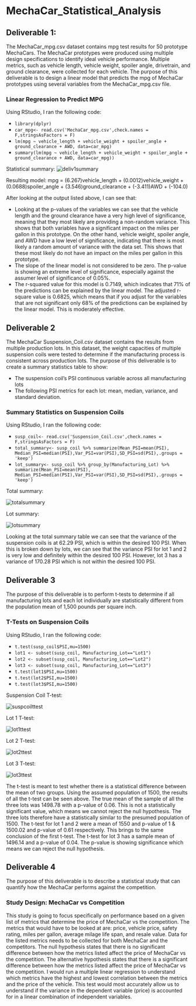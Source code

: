 # MechaCar_Statistical_Analysis

## Deliverable 1:
The MechaCar_mpg.csv dataset contains mpg test results for 50 prototype MechaCars. The MechaCar prototypes were produced using multiple design specifications to identify ideal vehicle performance. Multiple metrics, such as vehicle length, vehicle weight, spoiler angle, drivetrain, and ground clearance, were collected for each vehicle. The purpose of this deliverable is to design a linear model that predicts the mpg of MechaCar prototypes using several variables from the MechaCar_mpg.csv file. 

### Linear Regression to Predict MPG

Using RStudio, I ran the following code: 
- `library(dplyr)`
- `car_mpg<- read.csv('MechaCar_mpg.csv',check.names = F,stringsAsFactors = F)`
- `lm(mpg ~ vehicle_length + vehicle_weight + spoiler_angle + ground_clearance + AWD, data=car_mpg)`
- `summary(lm(mpg ~ vehicle_length + vehicle_weight + spoiler_angle + ground_clearance + AWD, data=car_mpg))`

Statistical summary:
![deliv1summary](https://github.com/andreabassetti/MechaCar_Statistical_Analysis/blob/main/png/deliv1summary.png)

Resulting model: mpg = (6.267)vehicle_length + (0.0012)vehicle_weight + (0.0688)spoiler_angle + (3.546)ground_clearance + (-3.411)AWD + (-104.0)

After looking at the output listed above, I can see that:
- Looking at the p-values of the variables we can see that the vehicle length and the ground clearance have a very high level of significance, meaning that they most likely are providing a non-random variance. This shows that both variables have a significant impact on the miles per gallon in this prototype. On the other hand, vehicle weight, spoiler angle, and AWD have a low level of significance, indicating that there is most likely a random amount of variance with the data set. This shows that these most likely do not have an impact on the miles per gallon in this prototype. 
- The slope of the linear model is not considered to be zero. The p-value is showing an extreme level of significance, especially against the assumer level of significance of 0.05%. 
- The r-squared value for this model is 0.7149, which indicates that 71% of the predictions can be explained by the linear model. The adjusted r-square value is 0.6825, which means that if you adjust for the variables that are not significant only 68% of the predictions can be explained by the linear model. This is moderately effective.

## Deliverable 2
The MechaCar Suspension_Coil.csv dataset contains the results from multiple production lots. In this dataset, the weight capacities of multiple suspension coils were tested to determine if the manufacturing process is consistent across production lots. The purpose of this deliverable is to create a summary statistics table to show:
- The suspension coil’s PSI continuous variable across all manufacturing lots
- The following PSI metrics for each lot: mean, median, variance, and standard deviation.

### Summary Statistics on Suspension Coils
Using RStudio, I ran the following code: 
- `susp_coil<- read.csv('Suspension_Coil.csv',check.names = F,stringsAsFactors = F)`
- `total_summary<- susp_coil %>% summarize(Mean_PSI=mean(PSI), Median_PSI=median(PSI),Var_PSI=var(PSI),SD_PSI=sd(PSI),.groups = 'keep')`
- `lot_summary<- susp_coil %>% group_by(Manufacturing_Lot) %>% summarize(Mean_PSI=mean(PSI), Median_PSI=median(PSI),Var_PSI=var(PSI),SD_PSI=sd(PSI),.groups = 'keep')`

Total summary:

![totalsummary](https://github.com/andreabassetti/MechaCar_Statistical_Analysis/blob/main/png/totalsummary.png)

Lot summary:

![lotsummary](https://github.com/andreabassetti/MechaCar_Statistical_Analysis/blob/main/png/lotsummary.png)

Looking at the total summary table we can see that the variance of the suspension coils is at 62.29 PSI, which is within the desired 100 PSI. When this is broken down by lots, we can see that the variance PSI for lot 1 and 2 is very low and definitely within the desired 100 PSI. However, lot 3 has a variance of 170.28 PSI which is not within the desired 100 PSI. 

## Deliverable 3
The purpose of this deliverable is to perform t-tests to determine if all manufacturing lots and each lot individually are statistically different from the population mean of 1,500 pounds per square inch.

### T-Tests on Suspension Coils

Using RStudio, I ran the following code: 
- `t.test(susp_coil$PSI,mu=1500)`
- `lot1 <- subset(susp_coil, Manufacturing_Lot=="Lot1")`
- `lot2 <- subset(susp_coil, Manufacturing_Lot=="Lot2")`
- `lot3 <- subset(susp_coil, Manufacturing_Lot=="Lot3")`
- `t.test(lot1$PSI,mu=1500)`
- `t.test(lot2$PSI,mu=1500)`
- `t.test(lot3$PSI,mu=1500)`

Suspension Coil T-test:

![suspcoilttest](https://github.com/andreabassetti/MechaCar_Statistical_Analysis/blob/main/png/suspsoilttest.png)

Lot 1 T-test:

![lot1ttest](https://github.com/andreabassetti/MechaCar_Statistical_Analysis/blob/main/png/lot1ttest.png)

Lot 2 T-test:

![lot2ttest](https://github.com/andreabassetti/MechaCar_Statistical_Analysis/blob/main/png/lot2ttest.png)

Lot 3 T-test:

![lot3ttest](https://github.com/andreabassetti/MechaCar_Statistical_Analysis/blob/main/png/lot3ttest.png)

The t-test is meant to test whether there is a statistical difference between the mean of two groups. Using the assumed population of 1500, the results of all the t-test can be seen above. The true mean of the sample of all the three lots was 1498.78 with a p-value of 0.06. This is not a statistically significant value, which means we cannot reject the null hypothesis. The three lots therefore have a statistically similar to the presumed population of 1500. The t-test for lot 1 and 2 were a mean of 1550 and p-value of 1 & 1500.02 and p-value of 0.61 respectively. This brings to the same conclusion of the first t-test. The t-test for lot 3 has a sample mean of 1496.14 and a p-value of 0.04. The p-value is showing significance which means we can reject the null hypothesis. 

## Deliverable 4
The purpose of this deliverable is to describe a statistical study that can quantify how the MechaCar performs against the competition.
### Study Design: MechaCar vs Competition
This study is going to focus specifically on performance based on a given list of metrics that determine the price of MechaCar vs the competition. The metrics that would have to be looked at are: price, vehicle price, safety rating, miles per gallon, average milage life span, and resale value. Data for the listed metrics needs to be collected for both MechaCar and the competitors. The null hypothesis states that there is no significant difference between how the metrics listed affect the price of MechaCar vs the competition. The alternative hypothesis states that there is a significant difference between how the metrics listed affect the price of MechaCar vs the competition. I would run a multiple linear regression to understand which metrics have the highest and lowest correlation between the metrics and the price of the vehicle. This test would most accurately allow us to understand if the variance in the dependent variable (price) is accounted for in a linear combination of independent variables.


